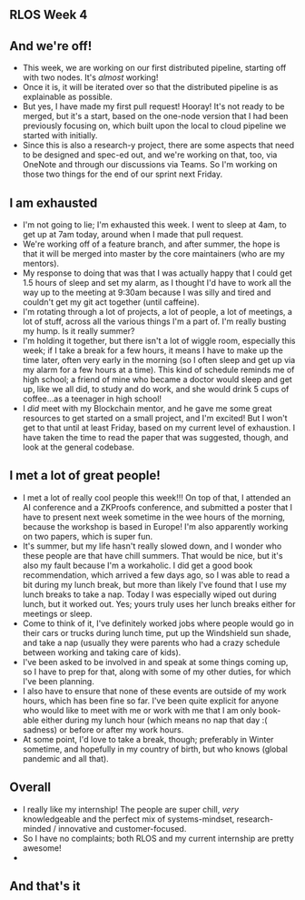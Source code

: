 ## RLOS Week 4

## And we're off!
- This week, we are working on our first distributed pipeline, starting off with two nodes. It's *almost* working!
- Once it is, it will be iterated over so that the distributed pipeline is as explainable as possible.
- But yes, I have made my first pull request! Hooray! It's not ready to be merged, but it's a start, based on the one-node version 
that I had been previously focusing on, which built upon the local to cloud pipeline we started with initially.
- Since this is also a research-y project, there are some aspects that need to be designed and spec-ed out, and we're working on that, too,
via OneNote and through our discussions via Teams. So I'm working on those two things for the end of our sprint next Friday.

## I am exhausted
- I'm not going to lie; I'm exhausted this week. I went to sleep at 4am, to get up at 7am today, around when I made that pull request.
- We're working off of a feature branch, and after summer, the hope is that it will be merged into master by the core maintainers (who are my mentors).
- My response to doing that was that I was actually happy that I could get 1.5 hours of sleep and set my alarm, as I thought I'd have to work all the way
up to the meeting at 9:30am because I was silly and tired and couldn't get my git act together (until caffeine).
- I'm rotating through a lot of projects, a lot of people, a lot of meetings, a lot of stuff, across all the various things I'm a part of. I'm really busting my 
hump. Is it really summer?
- I'm holding it together, but there isn't a lot of wiggle room, especially this week; if I take a break for a few hours, it means I have to make up the time later, often
very early in the morning (so I often sleep and get up via my alarm for a few hours at a time). This kind of schedule reminds me of high school; a friend of mine
who became a doctor would sleep and get up, like we all did, to study and do work, and she would drink 5 cups of coffee...as a teenager in high school!
- I *did* meet with my Blockchain mentor, and he gave me some great resources to get started on a small project, and I'm excited! But I won't get
to that until at least Friday, based on my current level of exhaustion. I have taken the time to read the paper that was suggested, though, and look
at the general codebase. 

## I met a lot of great people!
- I met a lot of really cool people this week!!! On top of that, I attended an AI conference and a ZKProofs conference, and submitted a poster that I have
to present next week sometime in the wee hours of the morning, because the workshop is based in Europe! I'm also apparently working on two papers, which is super fun.
- It's summer, but my life hasn't really slowed down, and I wonder who these people are that have chill summers. That would be nice, but it's also
my fault because I'm a workaholic. I did get a good
book recommendation, which arrived a few days ago, so I was able to read a bit during my lunch break, but more than likely I've found that I use my lunch
breaks to take a nap. Today I was especially wiped out during lunch, but it worked out. Yes; yours truly uses her lunch breaks either for meetings or sleep.
- Come to think of it, I've definitely worked jobs where people would go in their cars or trucks during lunch time, put up the Windshield sun shade, and take a nap
(usually they were parents who had a crazy schedule between working and taking care of kids).
- I've been asked to be involved in and speak at some things coming up, so I have to prep for that, along with some of my other duties, for which I've been planning.
- I also have to ensure that none of these events are outside of my work hours, which has been fine so far. I've been quite explicit for anyone who would like to
meet with me or work with me that I am only book-able either during my lunch hour (which means no nap that day :( sadness) or before or after my work hours.
- At some point, I'd love to take a break, though; preferably in Winter sometime, and hopefully in my country of birth, but who knows (global pandemic and all that).

## Overall
- I really like my internship! The people are super chill, *very* knowledgeable and the perfect mix of systems-mindset, research-minded / innovative and customer-focused. 
- So I have no complaints; both RLOS and my current internship are pretty awesome!
- 
## And that's it


